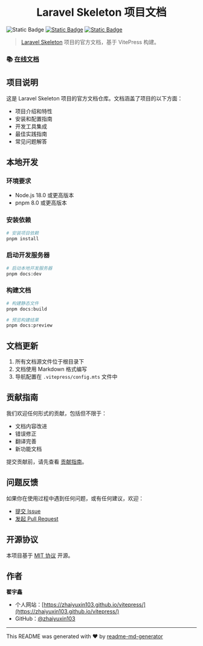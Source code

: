 <h1 align="center">Laravel Skeleton 项目文档</h1>

![Static Badge](https://img.shields.io/badge/version-v1.0.0-blue?style=for-the-badge)
[![Static Badge](https://img.shields.io/badge/documentation-yes-brightgreen?style=for-the-badge)](https://zhaiyuxin103.github.io/laravel-skeleton-docs/)
[![Static Badge](https://img.shields.io/badge/License-MIT-yellow?style=for-the-badge)](https://opensource.org/license/mit)

> [Laravel Skeleton](https://github.com/zhaiyuxin103/laravel-skeleton) 项目的官方文档，基于 VitePress 构建。

### 📚 [在线文档](https://zhaiyuxin103.github.io/laravel-skeleton-docs/)

## 项目说明

这是 Laravel Skeleton 项目的官方文档仓库。文档涵盖了项目的以下方面：

- 项目介绍和特性
- 安装和配置指南
- 开发工具集成
- 最佳实践指南
- 常见问题解答

## 本地开发

### 环境要求

- Node.js 18.0 或更高版本
- pnpm 8.0 或更高版本

### 安装依赖

```bash
# 安装项目依赖
pnpm install
```

### 启动开发服务器

```bash
# 启动本地开发服务器
pnpm docs:dev
```

### 构建文档

```bash
# 构建静态文件
pnpm docs:build

# 预览构建结果
pnpm docs:preview
```

## 文档更新

1. 所有文档源文件位于根目录下
2. 文档使用 Markdown 格式编写
3. 导航配置在 `.vitepress/config.mts` 文件中

## 贡献指南

我们欢迎任何形式的贡献，包括但不限于：

- 文档内容改进
- 错误修正
- 翻译完善
- 新功能文档

提交贡献前，请先查看 [贡献指南](https://github.com/zhaiyuxin103/laravel-skeleton-docs/pulls)。

## 问题反馈

如果你在使用过程中遇到任何问题，或有任何建议，欢迎：

- [提交 Issue](https://github.com/zhaiyuxin103/laravel-skeleton-docs/issues)
- [发起 Pull Request](https://github.com/zhaiyuxin103/laravel-skeleton-docs/pulls)

## 开源协议

本项目基于 [MIT 协议](https://opensource.org/license/mit) 开源。

## 作者

**翟宇鑫**

- 个人网站：[https://zhaiyuxin103.github.io/vitepress/](https://zhaiyuxin103.github.io/vitepress/)
- GitHub：[@zhaiyuxin103](https://github.com/zhaiyuxin103)

---

This README was generated with ❤️ by [readme-md-generator](https://github.com/kefranabg/readme-md-generator)
